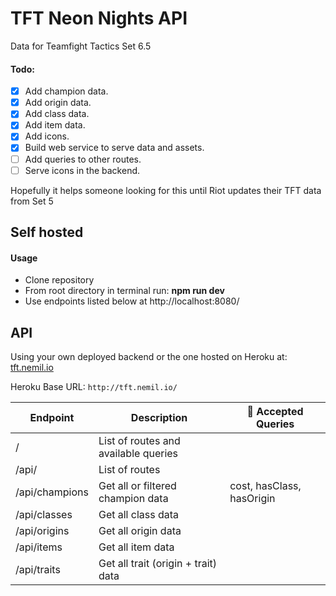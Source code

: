 # TFT Neon Nights API

Data for Teamfight Tactics Set 6.5

#### Todo:

- [x] Add champion data.
- [x] Add origin data.
- [x] Add class data.
- [x] Add item data.
- [x] Add icons.
- [x] Build web service to serve data and assets.
- [ ] Add queries to other routes.
- [ ] Serve icons in the backend.

Hopefully it helps someone looking for this until Riot updates their TFT data from Set 5

## Self hosted

#### Usage

- Clone repository
- From root directory in terminal run: **npm run dev**
- Use endpoints listed below at http://localhost:8080/

## API

Using your own deployed backend or the one hosted on Heroku at: [tft.nemil.io](http://tft.nemil.io/api/)

Heroku Base URL: `http://tft.nemil.io/`

| Endpoint       | Description                          | 📝 Accepted Queries       |
| -------------- | ------------------------------------ | ------------------------- |
| /              | List of routes and available queries |                           |
| /api/          | List of routes                       |                           |
| /api/champions | Get all or filtered champion data    | cost, hasClass, hasOrigin |
| /api/classes   | Get all class data                   |                           |
| /api/origins   | Get all origin data                  |                           |
| /api/items     | Get all item data                    |                           |
| /api/traits    | Get all trait (origin + trait) data  |                           |
